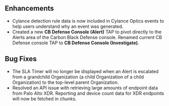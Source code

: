 ## Enhancements
- Cylance detection rule data is now included in Cylance Optics events to help users understand why an event was generated.
- Created a new **CB Defense Console (Alert)** TAP to pivot directly to the Alerts area of the Carbon Black Defense console. Renamed current CB Defense console TAP to **CB Defense Console (Investigate)**.

## Bug Fixes
- The SLA Timer will no longer be displayed when an Alert is escalated from a grandchild Organization (a child Organization of a child Organization) to the top-level parent Organization.
- Resolved an API issue with retrieving large amounts of endpoint data from Palo Alto XDR. Reporting and device count data for XDR endpoints will now be fetched in chunks.
